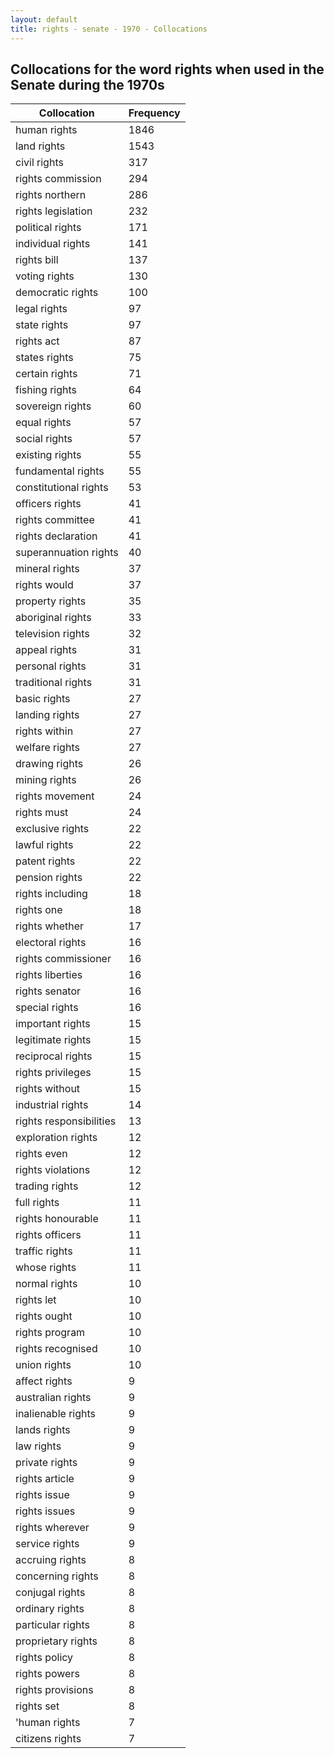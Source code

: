 ```yaml
---
layout: default
title: rights - senate - 1970 - Collocations
---
```

## Collocations for the word **rights** when used in the Senate during the 1970s

| Collocation | Frequency |
|--------------|----------------|
|human rights|1846|
|land rights|1543|
|civil rights|317|
|rights commission|294|
|rights northern|286|
|rights legislation|232|
|political rights|171|
|individual rights|141|
|rights bill|137|
|voting rights|130|
|democratic rights|100|
|legal rights|97|
|state rights|97|
|rights act|87|
|states rights|75|
|certain rights|71|
|fishing rights|64|
|sovereign rights|60|
|equal rights|57|
|social rights|57|
|existing rights|55|
|fundamental rights|55|
|constitutional rights|53|
|officers rights|41|
|rights committee|41|
|rights declaration|41|
|superannuation rights|40|
|mineral rights|37|
|rights would|37|
|property rights|35|
|aboriginal rights|33|
|television rights|32|
|appeal rights|31|
|personal rights|31|
|traditional rights|31|
|basic rights|27|
|landing rights|27|
|rights within|27|
|welfare rights|27|
|drawing rights|26|
|mining rights|26|
|rights movement|24|
|rights must|24|
|exclusive rights|22|
|lawful rights|22|
|patent rights|22|
|pension rights|22|
|rights including|18|
|rights one|18|
|rights whether|17|
|electoral rights|16|
|rights commissioner|16|
|rights liberties|16|
|rights senator|16|
|special rights|16|
|important rights|15|
|legitimate rights|15|
|reciprocal rights|15|
|rights privileges|15|
|rights without|15|
|industrial rights|14|
|rights responsibilities|13|
|exploration rights|12|
|rights even|12|
|rights violations|12|
|trading rights|12|
|full rights|11|
|rights honourable|11|
|rights officers|11|
|traffic rights|11|
|whose rights|11|
|normal rights|10|
|rights let|10|
|rights ought|10|
|rights program|10|
|rights recognised|10|
|union rights|10|
|affect rights|9|
|australian rights|9|
|inalienable rights|9|
|lands rights|9|
|law rights|9|
|private rights|9|
|rights article|9|
|rights issue|9|
|rights issues|9|
|rights wherever|9|
|service rights|9|
|accruing rights|8|
|concerning rights|8|
|conjugal rights|8|
|ordinary rights|8|
|particular rights|8|
|proprietary rights|8|
|rights policy|8|
|rights powers|8|
|rights provisions|8|
|rights set|8|
|'human rights|7|
|citizens rights|7|
